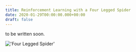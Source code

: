 ```yaml
---
title: Reinforcement Learning with a Four Legged Spider
date: 2020-01-29T00:00:00.000+00:00
draft: false
---
```

to be written soon.

!['Four Legged Spider'](/images/reinforcement_learning.gif)